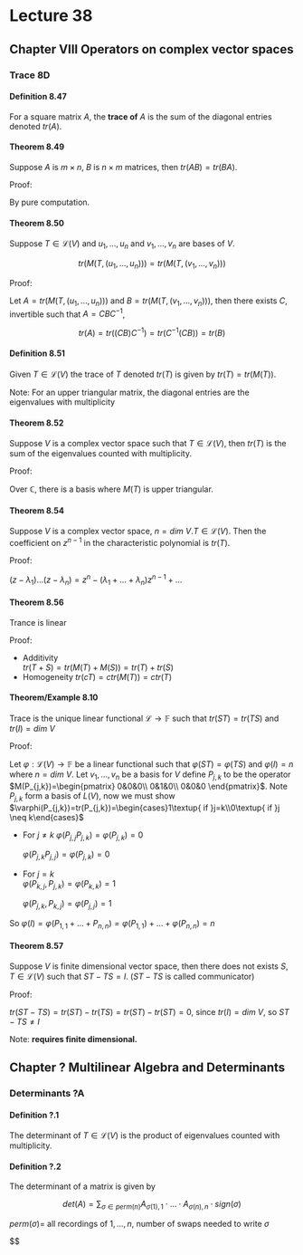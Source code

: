 # Lecture 38

## Chapter VIII Operators on complex vector spaces

### Trace 8D

#### Definition 8.47

For a square matrix $A$, the **trace of** $A$ is the sum of the diagonal entries denoted $tr(A)$.

#### Theorem 8.49

Suppose $A$ is $m\times n$, $B$ is $n\times m$ matrices, then $tr(AB)=tr(BA)$.

Proof:

By pure computation.

#### Theorem 8.50

Suppose $T\in \mathscr{L}(V)$ and $u_1,...,u_n$ and $v_1,...,v_n$ are bases of $V$.

$$
tr(M(T,(u_1,...,u_n)))=tr(M(T,(v_1,...,v_n)))
$$

Proof:

Let $A=tr(M(T,(u_1,...,u_n)))$ and $B=tr(M(T,(v_1,...,v_n)))$, then there exists $C$, invertible such that $A=CBC^{-1}$,

$$
tr(A)=tr((CB)C^{-1})=tr(C^{-1}(CB))=tr(B)
$$

#### Definition 8.51

Given $T\in \mathscr{L}(V)$ the trace of $T$ denoted $tr(T)$ is given by $tr(T)=tr(M(T))$.

Note: For an upper triangular matrix, the diagonal entries are the eigenvalues with multiplicity

#### Theorem 8.52

Suppose $V$ is a complex vector space such that $T\in \mathscr{L}(V)$, then $tr(T)$ is the sum of the eigenvalues counted with multiplicity.

Proof:

Over $\mathbb{C}$, there is a basis where $M(T)$ is upper triangular.

#### Theorem 8.54

Suppose $V$ is a complex vector space, $n=dim\ V$.$T\in \mathscr{L}(V)$. Then the coefficient on $z^{n-1}$ in the characteristic polynomial is $tr(T)$.

Proof:

$(z-\lambda_1)\dots(z-\lambda_n)=z^{n}-(\lambda_1+...+\lambda_n)z^{n-1}+\dots$

#### Theorem 8.56

Trance is linear

Proof:

- Additivity  
    $tr(T+S)=tr(M(T)+M(S))=tr(T)+tr(S)$
- Homogeneity
    $tr(cT)=ctr(M(T))=ctr(T)$

#### Theorem/Example 8.10

Trace is the unique linear functional $\mathscr{L}\to \mathbb{F}$ such that $tr(ST)=tr(TS)$ and $tr(I)=dim\ V$

Proof:

Let $\varphi:\mathscr{L}(V)\to \mathbb{F}$ be a linear functional such that $\varphi(ST)=\varphi(TS)$ and $\varphi(I)=n$ where $n=dim\ V$. Let $v_1,...,v_n$ be a basis for $V$ define $P_{j,k}$ to be the operator $M(P_{j,k})=\begin{pmatrix}
    0&0&0\\
    0&1&0\\
    0&0&0
\end{pmatrix}$. Note $P_{j,k}$ form a basis of $L(V)$, now we must show $\varphi(P_{j,k})=tr(P_{j,k})=\begin{cases}1\textup{ if }j=k\\0\textup{ if }j \neq k\end{cases}$

- For $j\neq k$
    $\varphi(P_{j,j}P_{j,k})=\varphi(P_{j,k})=0$

    $\varphi(P_{j,k}P_{j,j})=\varphi(P_{j,k})=0$
- For $j=k$  
    $\varphi(P_{k,j},P_{j,k})=\varphi(P_{k,k})=1$

    $\varphi(P_{j,k},P_{k,j})=\varphi(P_{j,j})=1$

So $\varphi(I)=\varphi(P_{1,1}+...+P_{n,n})=\varphi(P_{1,1})+...+\varphi(P_{n,n})=n$

#### Theorem 8.57

Suppose $V$ is finite dimensional vector space, then there does not exists $S,T\in \mathscr{L}(V)$ such that $ST-TS=I$. ($ST-TS$ is called communicator)

Proof:

$tr(ST-TS)=tr(ST)-tr(TS)=tr(ST)-tr(ST)=0$, since $tr(I)=dim\ V$, so $ST-TS\neq I$

Note: **requires finite dimensional.**

## Chapter ? Multilinear Algebra and Determinants

### Determinants ?A

#### Definition ?.1

The determinant of $T\in \mathscr{L}(V)$ is the product of eigenvalues counted with multiplicity.

#### Definition ?.2

The determinant of a matrix is given by 

$$
det(A)=\sum_{\sigma\in perm(n)}A_{\sigma(1),1}\cdot ...\cdot A_{\sigma(n),n}\cdot sign(\sigma)
$$

$perm(\sigma)=$ all recordings of $1,...,n$, number of swaps needed to write $\sigma$

$$
